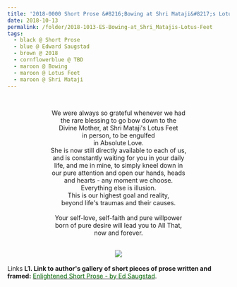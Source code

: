 ```yaml
---
title: '2018-0000 Short Prose &#8216;Bowing at Shri Mataji&#8217;s Lotus Feet&#8217; by Edward Saugstad'
date: 2018-10-13
permalink: /folder/2018-1013-ES-Bowing-at_Shri_Matajis-Lotus-Feet
tags:
  - black @ Short Prose
  - blue @ Edward Saugstad
  - brown @ 2018
  - cornflowerblue @ TBD
  - maroon @ Bowing
  - maroon @ Lotus Feet
  - maroon @ Shri Mataji
---
```


<br>

<p style="text-align:center;">
We were always so grateful whenever we had<br>
the rare blessing to go bow down to the<br>
Divine Mother, at Shri Mataji's Lotus Feet<br>
in person, to be engulfed<br>
in Absolute Love.<br>
She is now still directly available to each of us,<br>
and is constantly waiting for you in your daily<br>
life, and me in mine, to simply kneel down in<br>
our pure attention and open our hands, heads<br>
and hearts - any moment we choose.<br>
Everything else is illusion.<br>
This is our highest goal and reality,<br>
beyond life's traumas and their causes.<br>
<br>
Your self-love, self-faith and pure willpower<br>
born of pure desire will lead you to All That,<br>
now and forever.<br>
</p>

<br>

<div style="text-align: center"><img src="https://pub-d2961b45870447fba8dbefdcd37b9c76.r2.dev/2018-1023_Bowing_at_Shri_Mataji's_Lotus_Feet_by_Edward_Saugstad.jpg" /></div>

<br>

<wave-list>
<list-title color="DarkSeaGreen" width="25">Links</list-title>
  <list-item color="BlanchedAlmond"  width="285"><b> L1. Link to author's gallery of short pieces of prose written and framed:</b> <a href="https://imageevent.com/sahaja/art/enlightenedshortproseframedbyeds"><font color="DarkGreen">Enlightened Short Prose - by Ed Saugstad</font></a>. </list-item>
</wave-list>